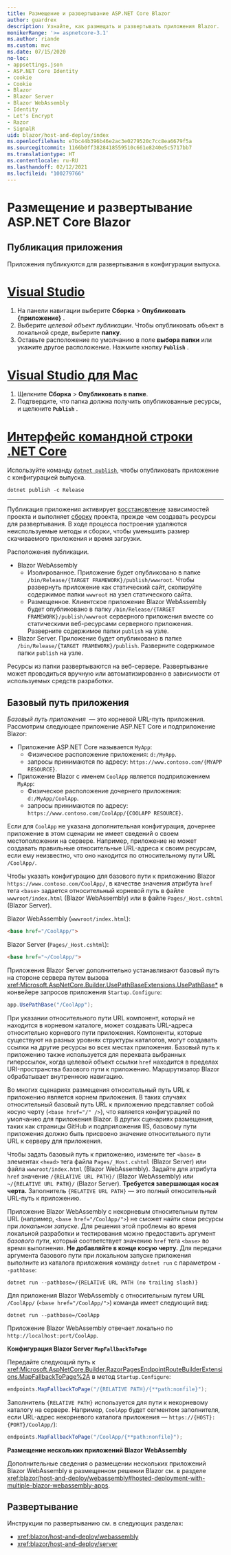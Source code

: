 ```yaml
---
title: Размещение и развертывание ASP.NET Core Blazor
author: guardrex
description: Узнайте, как размещать и развертывать приложения Blazor.
monikerRange: '>= aspnetcore-3.1'
ms.author: riande
ms.custom: mvc
ms.date: 07/15/2020
no-loc:
- appsettings.json
- ASP.NET Core Identity
- cookie
- Cookie
- Blazor
- Blazor Server
- Blazor WebAssembly
- Identity
- Let's Encrypt
- Razor
- SignalR
uid: blazor/host-and-deploy/index
ms.openlocfilehash: e7bc44b396b46e2ac3e0279520c7cc8ea6679f5a
ms.sourcegitcommit: 1166b0ff3828418559510c661e8240e5c5717bb7
ms.translationtype: HT
ms.contentlocale: ru-RU
ms.lasthandoff: 02/12/2021
ms.locfileid: "100279766"
---
```

# <a name="host-and-deploy-aspnet-core-blazor"></a>Размещение и развертывание ASP.NET Core Blazor

## <a name="publish-the-app"></a>Публикация приложения

Приложения публикуются для развертывания в конфигурации выпуска.

# <a name="visual-studio"></a>[Visual Studio](#tab/visual-studio)

1. На панели навигации выберите **Сборка** > **Опубликовать {приложение}** .
1. Выберите *целевой объект публикации*. Чтобы опубликовать объект в локальной среде, выберите **папку**.
1. Оставьте расположение по умолчанию в поле **выбора папки** или укажите другое расположение. Нажмите кнопку **`Publish`** .

# <a name="visual-studio-for-mac"></a>[Visual Studio для Mac](#tab/visual-studio-mac)

1. Щелкните **Сборка** > **Опубликовать в папке**.
1. Подтвердите, что папка должна получить опубликованные ресурсы, и щелкните **`Publish`** .

# <a name="net-core-cli"></a>[Интерфейс командной строки .NET Core](#tab/netcore-cli)

Используйте команду [`dotnet publish`](/dotnet/core/tools/dotnet-publish), чтобы опубликовать приложение с конфигурацией выпуска.

```dotnetcli
dotnet publish -c Release
```

---

Публикация приложения активирует [восстановление](/dotnet/core/tools/dotnet-restore) зависимостей проекта и выполняет [сборку](/dotnet/core/tools/dotnet-build) проекта, прежде чем создавать ресурсы для развертывания. В ходе процесса построения удаляются неиспользуемые методы и сборки, чтобы уменьшить размер скачиваемого приложения и время загрузки.

Расположения публикации.

* Blazor WebAssembly
  * Изолированное. Приложение будет опубликовано в папке `/bin/Release/{TARGET FRAMEWORK}/publish/wwwroot`. Чтобы развернуть приложение как статический сайт, скопируйте содержимое папки `wwwroot` на узел статического сайта.
  * Размещенное. Клиентское приложение Blazor WebAssembly будет опубликовано в папку `/bin/Release/{TARGET FRAMEWORK}/publish/wwwroot` серверного приложения вместе со статическими веб-ресурсами серверного приложения. Разверните содержимое папки `publish` на узле.
* Blazor Server. Приложение будет опубликовано в папке `/bin/Release/{TARGET FRAMEWORK}/publish`. Разверните содержимое папки `publish` на узле.

Ресурсы из папки развертываются на веб-сервере. Развертывание может проводиться вручную или автоматизированно в зависимости от используемых средств разработки.

## <a name="app-base-path"></a>Базовый путь приложения

*Базовый путь приложения*  — это корневой URL-путь приложения. Рассмотрим следующее приложение ASP.NET Core и подприложение Blazor:

* Приложение ASP.NET Core называется `MyApp`:
  * Физическое расположение приложения: `d:/MyApp`.
  * запросы принимаются по адресу: `https://www.contoso.com/{MYAPP RESOURCE}`.
* Приложение Blazor с именем `CoolApp` является подприложением `MyApp`:
  * Физическое расположение дочернего приложения: `d:/MyApp/CoolApp`.
  * запросы принимаются по адресу: `https://www.contoso.com/CoolApp/{COOLAPP RESOURCE}`.

Если для `CoolApp` не указана дополнительная конфигурация, дочернее приложение в этом сценарии не имеет сведений о своем местоположении на сервере. Например, приложение не может создавать правильные относительные URL-адреса к своим ресурсам, если ему неизвестно, что оно находится по относительному пути URL `/CoolApp/`.

Чтобы указать конфигурацию для базового пути к приложению Blazor `https://www.contoso.com/CoolApp/`, в качестве значения атрибута `href` тега `<base>` задается относительный корневой путь в файле `wwwroot/index.html` (Blazor WebAssembly) или в файле `Pages/_Host.cshtml` (Blazor Server).

Blazor WebAssembly (`wwwroot/index.html`):

```html
<base href="/CoolApp/">
```

Blazor Server (`Pages/_Host.cshtml`):

```html
<base href="~/CoolApp/">
```

Приложения Blazor Server дополнительно устанавливают базовый путь на стороне сервера путем вызова <xref:Microsoft.AspNetCore.Builder.UsePathBaseExtensions.UsePathBase*> в конвейере запросов приложения `Startup.Configure`:

```csharp
app.UsePathBase("/CoolApp");
```

При указании относительного пути URL компонент, который не находится в корневом каталоге, может создавать URL-адреса относительно корневого пути приложения. Компоненты, которые существуют на разных уровнях структуры каталогов, могут создавать ссылки на другие ресурсы во всех местах приложения. Базовый путь к приложению также используется для перехвата выбранных гиперссылок, когда целевой объект ссылки `href` находится в пределах URI-пространства базового пути к приложению. Маршрутизатор Blazor обрабатывает внутреннюю навигацию.

Во многих сценариях размещения относительный путь URL к приложению является корнем приложения. В таких случаях относительный базовый путь URL к приложению представляет собой косую черту (`<base href="/" />`), что является конфигурацией по умолчанию для приложения Blazor. В других сценариях размещения, таких как страницы GitHub и подприложения IIS, базовому пути приложения должно быть присвоено значение относительного пути URL к серверу для приложения.

Чтобы задать базовый путь к приложению, измените тег `<base>` в элементах `<head>` тега файла `Pages/_Host.cshtml` (Blazor Server) или файла `wwwroot/index.html` (Blazor WebAssembly). Задайте для атрибута `href` значение `/{RELATIVE URL PATH}/` (Blazor WebAssembly) или `~/{RELATIVE URL PATH}/` (Blazor Server). **Требуется завершающая косая черта.** Заполнитель `{RELATIVE URL PATH}` — это полный относительный URL-путь к приложению.

Приложение Blazor WebAssembly с некорневым относительным путем URL (например, `<base href="/CoolApp/">`) не сможет найти свои ресурсы при *локальном запуске*. Для решения этой проблемы во время локальной разработки и тестирования можно предоставить аргумент *базового пути*, который соответствует значению `href` тега `<base>` во время выполнения. **Не добавляйте в конце косую черту.** Для передачи аргумента базового пути при локальном запуске приложения выполните из каталога приложения команду `dotnet run` с параметром `--pathbase`:

```dotnetcli
dotnet run --pathbase=/{RELATIVE URL PATH (no trailing slash)}
```

Для приложения Blazor WebAssembly с относительным путем URL `/CoolApp/` (`<base href="/CoolApp/">`) команда имеет следующий вид:

```dotnetcli
dotnet run --pathbase=/CoolApp
```

Приложение Blazor WebAssembly отвечает локально по `http://localhost:port/CoolApp`.

**Конфигурация Blazor Server `MapFallbackToPage`**

Передайте следующий путь к <xref:Microsoft.AspNetCore.Builder.RazorPagesEndpointRouteBuilderExtensions.MapFallbackToPage%2A> в метод `Startup.Configure`:

```csharp
endpoints.MapFallbackToPage("/{RELATIVE PATH}/{**path:nonfile}");
```

Заполнитель `{RELATIVE PATH}` используется для пути к некорневому каталогу на сервере. Например, `CoolApp` будет сегментом заполнителя, если URL-адрес некорневого каталога приложения — `https://{HOST}:{PORT}/CoolApp/`):

```csharp
endpoints.MapFallbackToPage("/CoolApp/{**path:nonfile}");
```

**Размещение нескольких приложений Blazor WebAssembly**

Дополнительные сведения о размещении нескольких приложений Blazor WebAssembly в размещенном решении Blazor см. в разделе <xref:blazor/host-and-deploy/webassembly#hosted-deployment-with-multiple-blazor-webassembly-apps>.

## <a name="deployment"></a>Развертывание

Инструкции по развертыванию см. в следующих разделах:

* <xref:blazor/host-and-deploy/webassembly>
* <xref:blazor/host-and-deploy/server>
